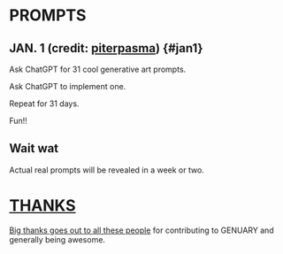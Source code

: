 # PROMPTS

## JAN. 1 <span class="credit">(credit: [piterpasma](https://piterpasma.nl))</span> {#jan1}

Ask ChatGPT for 31 cool generative art prompts.

Ask ChatGPT to implement one.

Repeat for 31 days.

Fun!!

## Wait wat

Actual real prompts will be revealed in a week or two.

# [THANKS](thanks)

[Big thanks goes out to all these people](thanks) for contributing to GENUARY and generally being awesome.

<script>
  onload=_=>{
    let now = new Date(),
        year = now.getFullYear(),
        month = now.getMonth(),
        day = now.getDate();
    
    if (year !== 2024 || month !== 0) return; // The if statement makes sure we only highlight days in January 2023
    let hash = `#jan${day}`;
    if (!document.location.hash) document.location = hash;
    let h2 = document.querySelector(hash);
    h2.classList.add("today");
    let p = document.createElement("p");
    p.className="share";
    p.innerHTML=`Share your results using the hashtags <b>#genuary${day}</b> (this prompt) and <b>#genuary</b>!`;
    h2.after(p)
  }
</script>
